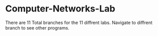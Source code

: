 # Computer-Networks-Lab

There are 11 Total branches for the 11 diffrent labs. Navigate to diffrent branch to see other programs.
